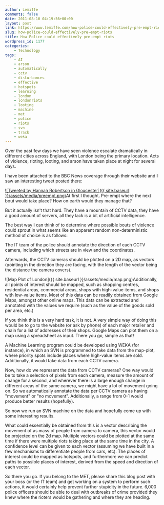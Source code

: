 ```yaml
---
author: Lemiffe
comments: false
date: 2011-08-10 04:19:56+00:00
layout: post
link: https://www.lemiffe.com/how-police-could-effectively-pre-empt-riots/
slug: how-police-could-effectively-pre-empt-riots
title: How Police could effectively pre-empt riots
wordpress_id: 1177
categories:
    - Technology
tags:
    - AI
    - arson
    - automatically
    - cctv
    - disturbances
    - effective
    - hotspots
    - learning
    - london
    - londonriots
    - looting
    - machine
    - met
    - police
    - riots
    - svn
    - track
    - weka
---
```


Over the past few days we have seen violence escalate dramatically in different cities across England, with London being the primary location. Acts of violence, rioting, looting, and arson have taken place at night for several days.

I have been attached to the BBC News coverage through their website and I saw an interesting tweet posted there:

[![Tweeted by Hannah Robertson in Gloucester]({{ site.baseurl }}/assets/media/preempt.png)](http://www.bbc.co.uk/news/uk-14449675)At first I thought. Pre-empt where the next bout would take place? How on earth would they manage that?

But it actually isn't that hard. They have a mountain of CCTV data, they have a good amount of servers, all they lack is a bit of artificial intelligence.

The best way I can think of to determine where possible bouts of violence could sprout in what seems like an apparent random non-deterministic method of choice is as follows:

The IT team of the police should annotate the direction of each CCTV camera, including which streets are in view and the coordinates.

Afterwards, the CCTV cameras should be plotted on a 2D map, as vectors (pointing in the direction they are facing, with the length of the vector being the distance the camera covers).

![Map Plot of London]({{ site.baseurl }}/assets/media/map.png)Additionally, all points of interest should be mapped, such as shopping centres, residential areas, commercial areas, shops with high-value items, and shops with low-value items. Most of this data can be readily obtained from Google Maps, amongst other online maps. This data can be extracted and annotated with the values we require (such as the value of the goods sold per area, etc.)

If you think this is a very hard task, it is not. A very simple way of doing this would be to go to the website (or ask by phone) of each major retailer and chain for a list of addresses of their shops. Google Maps can plot them on a map using a spreadsheet as input. There you go, simple as that!

A Machine Learning program could be developed using WEKA (for instance), in which an SVN is programmed to take data from the map-plot, where priority spots include places where high-value items are sold. Additionally, it would take data from each CCTV camera.

Now, how do we represent the data from CCTV cameras? One way would be to take a selection of pixels from each camera, measure the amount of change for a second, and wherever there is a large enough change in different areas of the same camera, we might have a lot of movement going on. So we automatically annotate the data per CCTV camera as having "movement" or "no movement". Additionally, a range from 0-1 would produce better results (hopefully).

So now we run an SVN machine on the data and hopefully come up with some interesting results.

What could essentially be obtained from this is a vector describing the movement of as mass of people from camera to camera, this vector would be projected on the 2d map. Multiple vectors could be plotted at the same time if there were multiple riots taking place at the same time in the city. A confidence level can be given to each vector (assuming we have built in a few mechanisms to differentiate people from cars, etc). The places of interest could be mapped as hotspots, and furthermore we can predict paths to possible places of interest, derived from the speed and direction of each vector.

So there you go. If you belong to the MET, please share this blog post with your boss (or the IT team) and get working on a system to perform such actions, it would certainly help prevent further stupidity in the future. 6,000 police officers should be able to deal with outbreaks of crime provided they knew where the rioters would be gathering and where they are heading.
